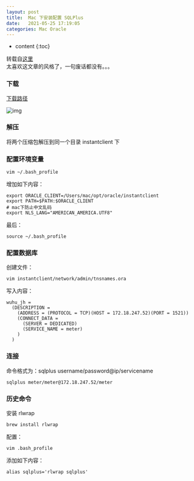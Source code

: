 ```yaml
---
layout: post
title:  Mac 下安装配置 SQLPlus
date:   2021-05-25 17:19:05
categories: Mac Oracle
---
```


* content
{:toc}

转载自[这里](https://www.cnblogs.com/zhuxiang1633/p/13933545.html)  
太喜欢这文章的风格了，一句废话都没有。。。

### 下载

[下载路径](https://www.oracle.com/database/technologies/instant-client/macos-intel-x86-downloads.html)

![img](https://linyongchao.github.io/static/img/oracle-client.png)

### 解压

将两个压缩包解压到同一个目录 instantclient 下

### 配置环境变量

	vim ~/.bash_profile

增加如下内容：

	export ORACLE_CLIENT=/Users/mac/opt/oracle/instantclient
	export PATH=$PATH:$ORACLE_CLIENT
	# mac下防止中文乱码
	export NLS_LANG="AMERICAN_AMERICA.UTF8"
	
最后：
	
	source ~/.bash_profile

### 配置数据库

创建文件：

	vim instantclient/network/admin/tnsnames.ora

写入内容：

	wuhu_jh =
	  (DESCRIPTION =
	    (ADDRESS = (PROTOCOL = TCP)(HOST = 172.18.247.52)(PORT = 1521))
	    (CONNECT_DATA =
	      (SERVER = DEDICATED)
	      (SERVICE_NAME = meter)
	    )
	  )
	  
### 连接

命令格式为：sqlplus username/password@ip/servicename

	sqlplus meter/meter@172.18.247.52/meter

### 历史命令

安装 rlwrap

	brew install rlwrap
	
配置：
  
	vim .bash_profile

添加如下内容：

	alias sqlplus='rlwrap sqlplus'
	
